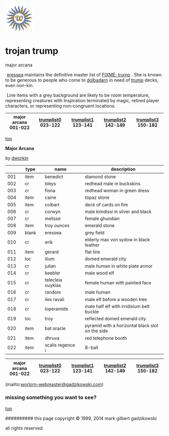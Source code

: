 ![wsun](assets/wsun.gif)

# trojan trump



 major arcana

![xparent](assets/xparent.gif)   [eressea](eressea.md)  maintains the definitive master list of  [FIXME: trump](trump.md) . She is known to be generous to people who come to  [dolbadarn](dolbadarn.md)  in need of  [trump](trump.md)  decks, even non-kin. 


 ![xparent](assets/xparent.gif)  Line items with a grey background are likely to be room temperature, representing creatures with Inspiration terminated by magic, retired player characters, or representing non-congruent locations. 







 

| major arcana 001-022  |  [trumplist0](trumplist0.md) 023-122  |  [trumplist1](trumplist1.md) 123-141  |  [trumplist2](trumplist2.md) 142-149  |  [trumplist3](trumplist3.md) 150-182  | 
| --------------------- | ------------------------------------- | ------------------------------------- | ------------------------------------- | ------------------------------------- | 

 

 [top](#top) 

  **Major Arcana**

 by  [dworkin](dworkin.md) 





 

|       |   |  **type**  |   |  **name**           |   |  **description**                                   | 
| ----- | - | ---------- | - | ------------------- | - | -------------------------------------------------- | 
|  001  |   |  item      |   |  benedict           |   |  diamond stone                                     | 
|  002  |   |  cr        |   |  bleys              |   |  redhead male in buckskins                         | 
|  003  |   |  cr        |   |  fiona              |   |  redhead woman in green dress                      | 
|  004  |   |  item      |   |  caine              |   |  topaz stone                                       | 
|  005  |   |  item      |   |  colbart            |   |  deck of cards on fire                             | 
|  006  |   |  cr        |   |  corwyn             |   |  male kimdissi in silver and black                 | 
|  007  |   |  cr        |   |  melisse            |   |  female ghundian                                   | 
|  008  |   |  item      |   |  troy ounces        |   |  emerald stone                                     | 
|  009  |   |  blank     |   |  eressea            |   |  grey field                                        | 
|  010  |   |  cr        |   |  erik               |   |  elderly max von sydow in black leather            | 
|  011  |   |  item      |   |  gerard             |   |  flat line                                         | 
|  012  |   |  loc       |   |  ilium              |   |  domed emerald city                                | 
|  013  |   |  cr        |   |  julian             |   |  male human in white plate armor                   | 
|  014  |   |  cr        |   |  keebler            |   |  male wood elf                                     | 
|  015  |   |  cr        |   |  telecleia ouykias  |   |  female human with painted face                    | 
|  016  |   |  cr        |   |  random             |   |  male human                                        | 
|  017  |   |  cr        |   |  ilex ravali        |   |  male elf before a wooden tree                     | 
|  018  |   |  cr        |   |  loperamide         |   |  male half elf with irridisium belt buckle         | 
|  019  |   |  loc       |   |  troy               |   |  reflected domed emerald city                      | 
|  020  |   |  item      |   |  bat oracle         |   |  pyramid with a horizontal black slot on the side  | 
|  021  |   |  item      |   |  dhruva             |   |  red telephone booth                               | 
|  022  |   |  item      |   |  xcalis regence i   |   |  8-ball                                            | 

 





 

| major arcana 001-022  |  [trumplist0](trumplist0.md) 023-122  |  [trumplist1](trumplist1.md) 123-141  |  [trumplist2](trumplist2.md) 142-149  |  [trumplist3](trumplist3.md) 150-182  | 
| --------------------- | ------------------------------------- | ------------------------------------- | ------------------------------------- | ------------------------------------- | 

 

 (mailto:worlorn-webmaster@gadzikowski.com) 

 
### missing something you want to see?



 [top](#top) 

 
########## this page copyright © 1999, 2014 mark gilbert gadzikowski

 all rights reserved